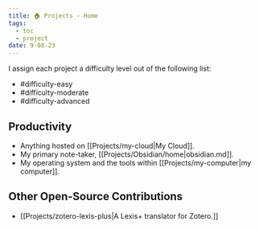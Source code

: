 ```yaml
---
title: 🏠 Projects - Home
tags:
  - toc
  - project
date: 9-08-23
---
```

I assign each project a difficulty level out of the following list:
- #difficulty-easy
- #difficulty-moderate
- #difficulty-advanced
## Productivity
- Anything hosted on [[Projects/my-cloud|My Cloud]].
- My primary note-taker, [[Projects/Obsidian/home|obsidian.md]].
- My operating system and the tools within [[Projects/my-computer|my computer]].

## Other Open-Source Contributions
- [[Projects/zotero-lexis-plus|A Lexis+ translator for Zotero.]]